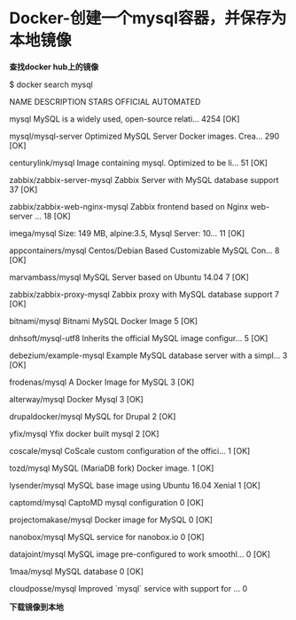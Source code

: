 # Docker-创建一个mysql容器，并保存为本地镜像

**查找docker hub上的镜像**

$ docker search mysql

NAME                            DESCRIPTION                                     STARS     OFFICIAL   AUTOMATED

mysql                           MySQL is a widely used, open-source relati...   4254      \[OK\]

mysql/mysql-server              Optimized MySQL Server Docker images. Crea...   290                  \[OK\]

centurylink/mysql               Image containing mysql. Optimized to be li...   51                   \[OK\]

zabbix/zabbix-server-mysql      Zabbix Server with MySQL database support       37                   \[OK\]

zabbix/zabbix-web-nginx-mysql   Zabbix frontend based on Nginx web-server ...   18                   \[OK\]

imega/mysql                     Size: 149 MB, alpine:3.5, Mysql Server: 10...   11                   \[OK\]

appcontainers/mysql             Centos/Debian Based Customizable MySQL Con...   8                    \[OK\]

marvambass/mysql                MySQL Server based on Ubuntu 14.04              7                    \[OK\]

zabbix/zabbix-proxy-mysql       Zabbix proxy with MySQL database support        7                    \[OK\]

bitnami/mysql                   Bitnami MySQL Docker Image                      5                    \[OK\]

dnhsoft/mysql-utf8              Inherits the official MySQL image configur...   5                    \[OK\]

debezium/example-mysql          Example MySQL database server with a simpl...   3                    \[OK\]

frodenas/mysql                  A Docker Image for MySQL                        3                    \[OK\]

alterway/mysql                  Docker Mysql                                    3                    \[OK\]

drupaldocker/mysql              MySQL for Drupal                                2                    \[OK\]

yfix/mysql                      Yfix docker built mysql                         2                    \[OK\]

coscale/mysql                   CoScale custom configuration of the offici...   1                    \[OK\]

tozd/mysql                      MySQL \(MariaDB fork\) Docker image.              1                    \[OK\]

lysender/mysql                  MySQL base image using Ubuntu 16.04 Xenial      1                    \[OK\]

captomd/mysql                   CaptoMD mysql configuration                     0                    \[OK\]

projectomakase/mysql            Docker image for MySQL                          0                    \[OK\]

nanobox/mysql                   MySQL service for nanobox.io                    0                    \[OK\]

datajoint/mysql                 MySQL image pre-configured to work smoothl...   0                    \[OK\]

1maa/mysql                      MySQL database                                  0                    \[OK\]

cloudposse/mysql                Improved \`mysql\` service with support for ...   0

**下载镜像到本地**



